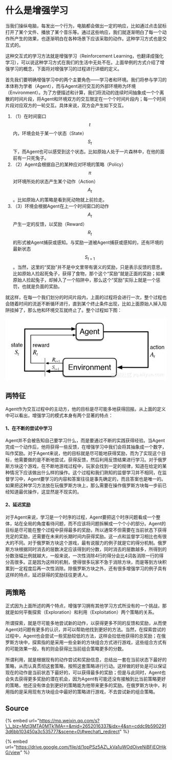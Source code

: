 # 什么是增强学习

当我们操纵电脑，每发出一个行为，电脑都会做出一定的响应，比如通过点击鼠标打开了某个文件、播放了某个音乐等。通过这些响应，我们就逐渐明白了每一个动作所产生的效果，也逐渐明白在各种场景下应该采取的动作。这种学习方式也是交互式的。

这种交互式的学习方法就是增强学习（Reinforcement Learning，也翻译成强化学习），可以说这种学习方式在我们的生活中无处不在。上面举例的方式介绍了增强学习的概念，下面将对增强学习的过程进行详细的定义。

首先我们要明确增强学习中的两个主要角色——学习者和环境。我们将参与学习的本体称为学者（Agent），而与Agent进行交互的外部环境称为环境（Environment）。为了方便描述和计算，我们将流动的连续时间抽象成一个个离散的时间片段，将Agent和环境双方的交互限定在一个个时间片段内；每一个时间片段对应双方的一轮交互。具体来说，双方会产生如下交互。

1. （1）在时间窗口 $$t$$ 内，环境会处于某一个状态（State） $$S_t$$ 下，而Agent也可以感受到这个状态。比如原始人处于一片森林中，在他的面前有一只死兔子。
2. （2）Agent会根据自己的某种应对环境的策略（Policy） $$\pi$$ 对环境所处的状态产生某个动作（Action） $$A_t$$ 。比如原始人的策略是看到死动物就上前捡走。
3. （3）环境会根据Agent在上一个时间窗口的动作 $$A_t$$ 产生一定的反馈，以奖励（Reward） $$R_t$$ 的形式被Agent捕获或感知。与奖励一道被Agent捕获或感知的，还有环境的最新状态 $$S_{t+1}$$ 。当然，这里的“奖励”并不是中文里带有褒义的奖励，只是表示反馈的意思。比如原始人捡起死兔子，获得了食物，那个这个“奖励”就是正面的奖励；如果原始人捡起兔子，却掉入了一个陷阱中，那么这个“奖励”实际上就是一个惩罚，也就是负面的奖励。

就这样，在每一个我们划分的时间片段内，上面的过程将会进行一次，整个过程也会随着时间的流逝不断循环进行，直到某个终止条件出现，比如上面原始人掉入陷阱挂掉了，那么他和环境交互就终止了。整个过程如下图：

![](../../../.gitbook/assets/787600941-5ac18f9362b61_articlex.png)

## 两特征

Agent作为交互过程中的主动方，他的目标是尽可能多地获得回报。从上面的定义中可以看出，增强学习的模式本身有两个显著的特点：

#### 1、在不断的尝试中学习

Agent并不会被告知自己要学习什么，而是要通过不断的实践获得经验。当Agent完成一个动作后，他将获得一些反馈，在增强学习中我们会将其抽象成一个数字，叫作奖励。对于Agent来说，他的目标就是尽可能地获得奖励，而为了实现这个目标，他需要做的是不断地尝试，获得反馈，然后利用反馈结果进行学习。对于俄罗斯方块这个游戏，在不断地游戏过程中，玩家会找到一定的规律，知道在给定的某种情况下应该做出什么样的操作。这个过程和我们熟知的监督学习并不相同，在监督学习中，Agent要学习的内容和答案往往是事先确定的，而且答案也是唯一的。如果把这种学习方法放在玩俄罗斯方块上，那么需要在操作俄罗斯方块每一步前已经知道最优操作，这显然是不现实的。

#### 2、延迟奖励

对于Agent来说，学习是一个时序的过程，Agent要把这个时序问题看成一个整体，站在全局的角度看待问题，而不应该将问题拆解成一个个小的部分。Agent的目标是尽可能在整个过程中获得最多的奖励，所以通常不但需要在当前状态下获得充足的奖励，还需要在未来的长期时间内获得奖励。这一点和监督学习相比也有很大的不同。对于俄罗斯方块这个游戏，最有说服力的例子就是它的得分机制。俄罗斯方块根据同时消去的层数决定应该得到的分数，同时消去的层数越多，所得到的分数涨幅比例就越大，一般来说，一次性消除4行的得分会比4词各消除一行的得分高很多。正是因为这样的机制，使得很多玩家不急于消除方块，而是等到方块积累到一定程度后再一次性消除。除俄罗斯方块之外，还有很多增强学习的例子具有这样的特点，延迟获得的奖励往往更诱人。

## 两策略

正式因为上面所述的两个特点，增强学习拥有其他学习方式所没有的一个挑战，那就是如何平衡探索（Exploration）和利用（Exploitation）两个策略的关系。

所谓探索，就是尽可能多地尝试新的动作，以获得更多不同的反馈和奖励，从而使Agent对问题有更多的认识，并可以帮助他找到更好的方法。当然，在探索尝试的过程中，Agent也会尝试一些奖励较低的方法，这样会拉低他获得的总奖励；在俄罗斯方块中，探索指的是采用一些全新的方块组合方式进行游戏，这些组合方式有的可能效果一般，有的则会获得比当前组合策略更多的分数。

所谓利用，就是根据现有的动作尝试和奖励信息，总结出一套在当前状态下最好的策略，从而认真贯彻这套策略，按照这套策略进行行动。这样做的好处是可以保证现在的动作是当前状态下最好的，可以获得最多的奖励；但是与此同时，Agent也会失去获得更多奖励的潜在机会，因为Agent有可能还没有接触到比当前策略更好的策略，他还没有体会到更好的策略能为他带来更多的奖励。在俄罗斯方块中，利用指的是采用现有方块组合中最好的策略进行游戏，不去尝试新的组合策略。

## Source

{% embed url="https://mp.weixin.qq.com/s?\_\_biz=MzI3MTA0MTk1MA==&mid=2652016337&idx=4&sn=cddc9b5902913d6bb103450a3c535777&scene=0\#wechat\_redirect" %}

{% embed url="https://drive.google.com/file/d/1opPSz5AZ\_kVa1uWOdOiveNiBFiEOHjkG/view" %}

